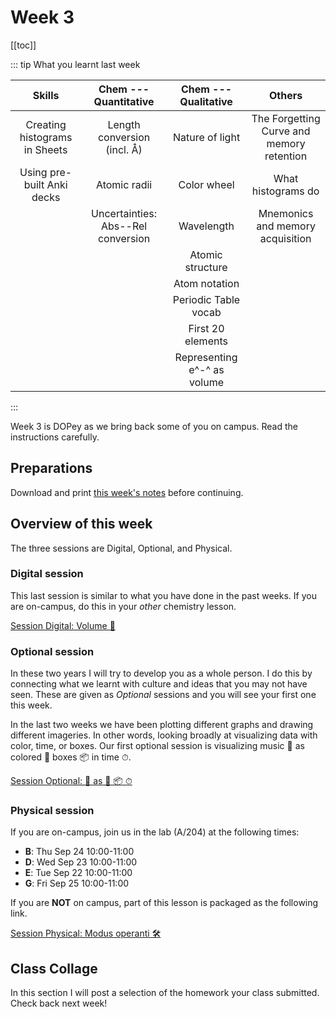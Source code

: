 # Week 3

[[toc]]

<Foldable>

::: tip What you learnt last week

<center>

|            Skills             |       Chem --- Quantitative        |    Chem --- Qualitative     |                  Others                   |
|:-----------------------------:|:----------------------------------:|:---------------------------:|:-----------------------------------------:|
| Creating histograms in Sheets |    Length conversion (incl. Å)     |       Nature of light       | The Forgetting Curve and memory retention |
|  Using pre-built Anki decks   |            Atomic radii            |         Color wheel         |            What histograms do             |
|                               | Uncertainties: Abs--Rel conversion |         Wavelength          |     Mnemonics and memory acquisition      |
|                               |                                    |      Atomic structure       |                                           |
|                               |                                    |        Atom notation        |                                           |
|                               |                                    |    Periodic Table vocab     |                                           |
|                               |                                    |      First 20 elements      |                                           |
|                               |                                    | Representing e^-^ as volume |                                           |

</center>

:::

</Foldable>

Week 3 is DOPey as we bring back some of you on campus.  Read the instructions carefully.

## Preparations

Download and print [this week's notes](/resources/worksheets/) before continuing.

## Overview of this week

The three sessions are Digital, Optional, and Physical.

### Digital session

This last session is similar to what you have done in the past weeks.  If you are on-campus, do this in your *other* chemistry lesson.

<a href="./SessionD" class="el-button el-button--warning">Session Digital: Volume 💨</a>

### Optional session

In these two years I will try to develop you as a whole person.  I do this by connecting what we learnt with culture and ideas that you may not have seen.  These are given as *Optional* sessions and you will see your first one this week.  

In the last two weeks we have been plotting different graphs and drawing different imageries.  In other words, looking broadly at visualizing data with color, time, or boxes.  Our first optional session is visualizing music 🎼 as colored 🌈 boxes 📦 in time ⏱.

<a href="./SessionO" class="el-button el-button--warning">Session Optional: 🎼 as 🌈 📦 ⏱</a>

### Physical session

If you are on-campus, join us in the lab (A/204) at the following times:

* **B**: Thu Sep 24 10:00-11:00
* **D**: Wed Sep 23 10:00-11:00
* **E**: Tue Sep 22 10:00-11:00
* **G**: Fri Sep 25 10:00-11:00

If you are **NOT** on campus, part of this lesson is packaged as the following link.

<a href="./SessionP" class="el-button el-button--warning">Session Physical: Modus operanti 🛠</a>

## Class Collage

In this section I will post a selection of the homework your class submitted.  Check back next week!